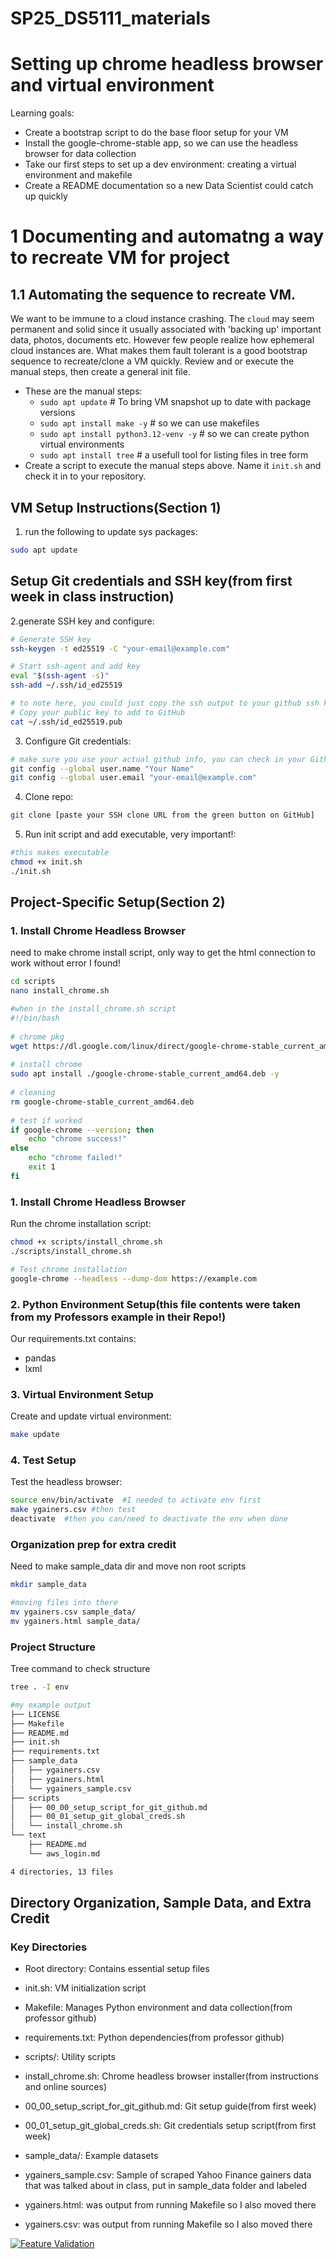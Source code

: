 # SP25_DS5111_materials

# Setting up chrome headless browser and virtual environment
Learning goals:
* Create a bootstrap script to do the base floor setup for your VM
* Install the google-chrome-stable app, so we can use the headless browser for data collection
* Take our first steps to set up a dev environment: creating a virtual environment and makefile
* Create a README documentation so a new Data Scientist could catch up quickly

# 1 Documenting and automatng a way to recreate VM for project
## 1.1 Automating the sequence to recreate VM. 
We want to be immune to a cloud instance crashing.  The `cloud` may seem permanent and solid since
it usually associated with 'backing up' important data, photos, documents etc.  However few people
realize how ephemeral cloud instances are.  What makes them fault tolerant is a good bootstrap sequence
to recreate/clone a VM quickly.  Review and or execute the manual steps, then create a general init file.
* These are the manual steps:
    - `sudo apt update`                      # To bring VM snapshot up to date with package versions
    - `sudo apt install make -y`             # so we can use makefiles
    - `sudo apt install python3.12-venv -y`  # so we can create python virtual environments
    - `sudo apt install tree`                # a usefull tool for listing files in tree form
* Create a script to execute the manual steps above.  Name it `init.sh` and check it in to your repository.


## VM Setup Instructions(Section 1)

1. run the following to update sys packages:
```bash
sudo apt update
```

## Setup Git credentials and SSH key(from first week in class instruction)

2.generate SSH key and configure:
```bash
# Generate SSH key
ssh-keygen -t ed25519 -C "your-email@example.com"

# Start ssh-agent and add key
eval "$(ssh-agent -s)"
ssh-add ~/.ssh/id_ed25519

# to note here, you could just copy the ssh output to your github ssh keys section in settings(what I did)
# Copy your public key to add to GitHub
cat ~/.ssh/id_ed25519.pub
```

3. Configure Git credentials:
```bash
# make sure you use your actual github info, you can check in your Github settings
git config --global user.name "Your Name"
git config --global user.email "your-email@example.com"
```

4. Clone repo:
```bash
git clone [paste your SSH clone URL from the green button on GitHub]
```

5. Run init script and add executable, very important!:
```bash
#this makes executable
chmod +x init.sh
./init.sh
```

## Project-Specific Setup(Section 2)

### 1. Install Chrome Headless Browser
need to make chrome install script, only way to get the html connection to work without error I found!
```bash
cd scripts
nano install_chrome.sh
```
```bash
#when in the install_chrome.sh script
#!/bin/bash
 
# chrome pkg
wget https://dl.google.com/linux/direct/google-chrome-stable_current_amd64.deb
 
# install chrome
sudo apt install ./google-chrome-stable_current_amd64.deb -y
 
# cleaning
rm google-chrome-stable_current_amd64.deb
 
# test if worked
if google-chrome --version; then
    echo "chrome success!"
else
    echo "chrome failed!"
    exit 1
fi
```
### 1. Install Chrome Headless Browser

Run the chrome installation script:
```bash
chmod +x scripts/install_chrome.sh
./scripts/install_chrome.sh

# Test chrome installation
google-chrome --headless --dump-dom https://example.com
```

### 2. Python Environment Setup(this file contents were taken from my Professors example in their Repo!)
Our requirements.txt contains:
- pandas
- lxml

### 3. Virtual Environment Setup
Create and update virtual environment:
```bash
make update
```

### 4. Test Setup
Test the headless browser:
```bash
source env/bin/activate  #I needed to activate env first
make ygainers.csv #then test
deactivate  #then you can/need to deactivate the env when done
```

### Organization prep for extra credit
Need to make sample_data dir and move non root scripts
```bash
mkdir sample_data

#moving files into there
mv ygainers.csv sample_data/
mv ygainers.html sample_data/
```

### Project Structure
Tree command to check structure
```bash
tree . -I env
```

```bash
#my example output
├── LICENSE
├── Makefile
├── README.md
├── init.sh
├── requirements.txt
├── sample_data
│   ├── ygainers.csv
│   ├── ygainers.html
│   └── ygainers_sample.csv
├── scripts
│   ├── 00_00_setup_script_for_git_github.md
│   ├── 00_01_setup_git_global_creds.sh
│   └── install_chrome.sh
└── text
    ├── README.md
    └── aws_login.md

4 directories, 13 files
```

## Directory Organization, Sample Data, and Extra Credit

### Key Directories
- Root directory: Contains essential setup files
 - init.sh: VM initialization script
 - Makefile: Manages Python environment and data collection(from professor github)
 - requirements.txt: Python dependencies(from professor github)

- scripts/: Utility scripts
 - install_chrome.sh: Chrome headless browser installer(from instructions and online sources)
 - 00_00_setup_script_for_git_github.md: Git setup guide(from first week)
 - 00_01_setup_git_global_creds.sh: Git credentials setup script(from first week)

- sample_data/: Example datasets
 - ygainers_sample.csv: Sample of scraped Yahoo Finance gainers data that was talked about in class, put in sample_data folder and labeled
 - ygainers.html: was output from running Makefile so I also moved there
 - ygainers.csv: was output from running Makefile so I also moved there

[![Feature Validation](https://github.com/atferentinos/SP25_DS5111_kzk8qq/actions/workflows/validations.yml/badge.svg)](https://github.com/atferentinos/SP25_DS5111_kzk8qq/actions/workflows/validations.yml)
